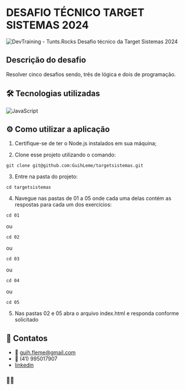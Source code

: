 # DESAFIO TÉCNICO TARGET SISTEMAS 2024

![DevTraining - Tunts.Rocks](https://attachments.gupy.io/production/companies/519/images/jobs/2160936/20220614055925087_picture.png)
Desafio técnico da Target Sistemas 2024

## Descrição do desafio

Resolver cinco desafios sendo, três de lógica e dois de programação.


## 🛠 Tecnologias utilizadas
![JavaScript](https://img.shields.io/badge/javascript-%23323330.svg?style=for-the-badge&logo=javascript&logoColor=%23F7DF1E)

## ⚙ Como utilizar a aplicação

  1. Certifique-se de ter o Node.js instalados em sua máquina;

  2. Clone esse projeto utilizando o comando:
  ```
  git clone git@github.com:GuihLeme/targetsistemas.git
  ```
  3. Entre na pasta do projeto:
  ```
  cd targetsistemas
  ```
  4. Navegue nas pastas de 01 a 05 onde cada uma delas contém as respostas para cada um dos exercícios:
  ```
  cd 01
  ```
  ou
  ```
  cd 02
  ```
  ou
  ```
  cd 03
  ```
  ou
  ```
  cd 04
  ```
  ou
  ```
  cd 05
  ```
  5. Nas pastas 02 e 05 abra o arquivo index.html e responda conforme solicitado


## 📱 Contatos
  - 📧 guih.fleme@gmail.com
  - 📱 (41) 995017907
  - [linkedin](https://www.linkedin.com/in/guihleme/)

  ### ✌🏻
